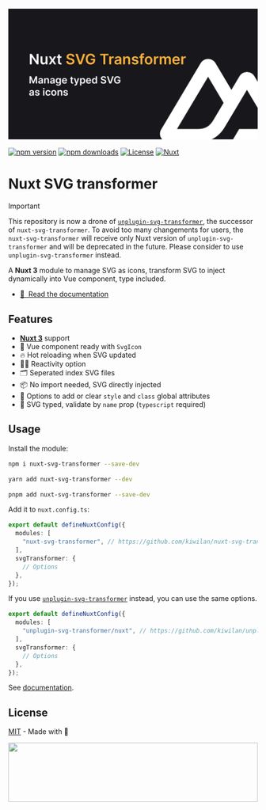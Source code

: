 [![nuxt-svg-transformer](./docs/public/cover.jpg "nuxt-svg-transformer")](./docs/public/cover.jpg)

[![npm version][npm-version-src]][npm-version-href]
[![npm downloads][npm-downloads-src]][npm-downloads-href]
[![License][license-src]][license-href]
[![Nuxt][nuxt-version-src]][nuxt-version-href]

# Nuxt SVG transformer

> [!IMPORTANT]
>
> This repository is now a drone of [`unplugin-svg-transformer`](https://github.com/kiwilan/unplugin-svg-transformer), the successor of `nuxt-svg-transformer`. To avoid too many changements for users, the `nuxt-svg-transformer` will receive only Nuxt version of `unplugin-svg-transformer` and will be deprecated in the future. Please consider to use `unplugin-svg-transformer` instead.

A **Nuxt 3** module to manage SVG as icons, transform SVG to inject dynamically into Vue component, type included.

- [📖 &nbsp;Read the documentation](https://github.com/kiwilan/unplugin-svg-transformer#readme)

## Features

- [**Nuxt 3**](https://nuxt.com) support
- 🔎 Vue component ready with `SvgIcon`
- 🔥 Hot reloading when SVG updated
- 🤙🏻 Reactivity option
- 🗂 Seperated index SVG files
- 📦 No import needed, SVG directly injected
- 🎨 Options to add or clear `style` and `class` global attributes
- 🦾 SVG typed, validate by `name` prop (`typescript` required)

## Usage

Install the module:

```bash
npm i nuxt-svg-transformer --save-dev
```

```bash
yarn add nuxt-svg-transformer --dev
```

```bash
pnpm add nuxt-svg-transformer --save-dev
```

Add it to `nuxt.config.ts`:

```ts
export default defineNuxtConfig({
  modules: [
    "nuxt-svg-transformer", // https://github.com/kiwilan/nuxt-svg-transformer
  ],
  svgTransformer: {
    // Options
  },
});
```

If you use [`unplugin-svg-transformer`](https://github.com/kiwilan/unplugin-svg-transformer) instead, you can use the same options.

```ts
export default defineNuxtConfig({
  modules: [
    "unplugin-svg-transformer/nuxt", // https://github.com/kiwilan/unplugin-svg-transformer
  ],
  svgTransformer: {
    // Options
  },
});
```

See [documentation](https://github.com/kiwilan/unplugin-svg-transformer#readme).

## License

[MIT](./LICENSE) - Made with 💚

[<img src="https://user-images.githubusercontent.com/48261459/201463225-0a5a084e-df15-4b11-b1d2-40fafd3555cf.svg" height="120rem" width="100%" />](https://github.com/kiwilan)

[nuxt-version-src]: https://img.shields.io/static/v1?label=Nuxt&message=v3&color=28cf8d&logo=nuxt.js&logoColor=ffffff&labelColor=18181b
[nuxt-version-href]: https://npmjs.com/package/nuxt-svg-transformer
[npm-version-src]: https://img.shields.io/npm/v/nuxt-svg-transformer/latest.svg?style=flat&colorA=18181B&colorB=28CF8D
[npm-version-href]: https://npmjs.com/package/nuxt-svg-transformer
[npm-downloads-src]: https://img.shields.io/npm/dt/nuxt-svg-transformer.svg?style=flat&colorA=18181B&colorB=28CF8D
[npm-downloads-href]: https://npmjs.com/package/nuxt-svg-transformer
[license-src]: https://img.shields.io/github/license/kiwilan/nuxt-svg-transformer.svg?style=flat&colorA=18181B&colorB=28CF8D
[license-href]: https://github.com/kiwilan/nuxt-svg-transformer/blob/main/LICENSE
